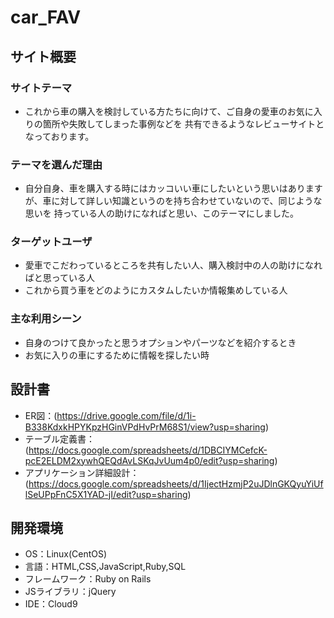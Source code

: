 # car_FAV

## サイト概要
### サイトテーマ
- これから車の購入を検討している方たちに向けて、ご自身の愛車のお気に入りの箇所や失敗してしまった事例などを
  共有できるようなレビューサイトとなっております。

### テーマを選んだ理由
- 自分自身、車を購入する時にはカッコいい車にしたいという思いはありますが、車に対して詳しい知識というのを持ち合わせていないので、同じような思いを
  持っている人の助けになればと思い、このテーマにしました。

### ターゲットユーザ
- 愛車でこだわっているところを共有したい人、購入検討中の人の助けになればと思っている人
- これから買う車をどのようにカスタムしたいか情報集めしている人

### 主な利用シーン
- 自身のつけて良かったと思うオプションやパーツなどを紹介するとき
- お気に入りの車にするために情報を探したい時

## 設計書
- ER図：(https://drive.google.com/file/d/1i-B338KdxkHPYKpzHGinVPdHvPrM68S1/view?usp=sharing)
- テーブル定義書：(https://docs.google.com/spreadsheets/d/1DBCIYMCefcK-pcE2ELDM2xywhQEQdAvLSKqJvUum4p0/edit?usp=sharing)
- アプリケーション詳細設計：(https://docs.google.com/spreadsheets/d/1IjectHzmjP2uJDlnGKQyuYiUflSeUPpFnC5X1YAD-jI/edit?usp=sharing)

## 開発環境
- OS：Linux(CentOS)
- 言語：HTML,CSS,JavaScript,Ruby,SQL
- フレームワーク：Ruby on Rails
- JSライブラリ：jQuery
- IDE：Cloud9